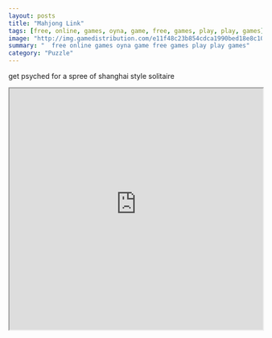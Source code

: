 ```yaml
---
layout: posts
title: "Mahjong Link"
tags: [free, online, games, oyna, game, free, games, play, play, games]
image: "http://img.gamedistribution.com/e11f48c23b854cdca1990bed18e8c10e.jpg"
summary: "  free online games oyna game free games play play games"
category: "Puzzle"
---
```


get psyched for a spree of shanghai style solitaire

<iframe width="100%" height="480px;" src="http://flash.gamedistribution.com?game=e11f48c23b854cdca1990bed18e8c10e"></iframe>